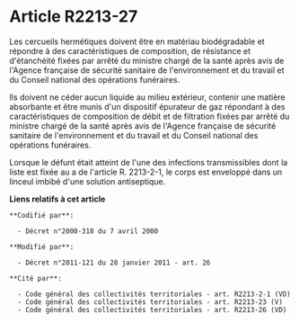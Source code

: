 # Article R2213-27

Les cercueils hermétiques doivent être en matériau biodégradable et répondre à des caractéristiques de composition, de
résistance et d'étanchéité fixées par arrêté du ministre chargé de la santé après avis de l'Agence française de sécurité
sanitaire de l'environnement et du travail et du Conseil national des opérations funéraires. 

Ils doivent ne céder aucun liquide au milieu extérieur, contenir une matière absorbante et être munis d'un dispositif
épurateur de gaz répondant à des caractéristiques de composition de débit et de filtration fixées par arrêté du ministre
chargé de la santé après avis de l'Agence française de sécurité sanitaire de l'environnement et du travail et du Conseil
national des opérations funéraires. 

Lorsque le défunt était atteint de l'une des infections transmissibles dont la liste est fixée au a de l'article R. 2213-2-1,
le corps est enveloppé dans un linceul imbibé d'une solution antiseptique.

**Liens relatifs à cet article**

	**Codifié par**:

	  - Décret n°2000-318 du 7 avril 2000

	**Modifié par**:

	  - Décret n°2011-121 du 28 janvier 2011 - art. 26

	**Cité par**:

	  - Code général des collectivités territoriales - art. R2213-2-1 (VD)
	  - Code général des collectivités territoriales - art. R2213-23 (V)
	  - Code général des collectivités territoriales - art. R2213-26 (VD)
